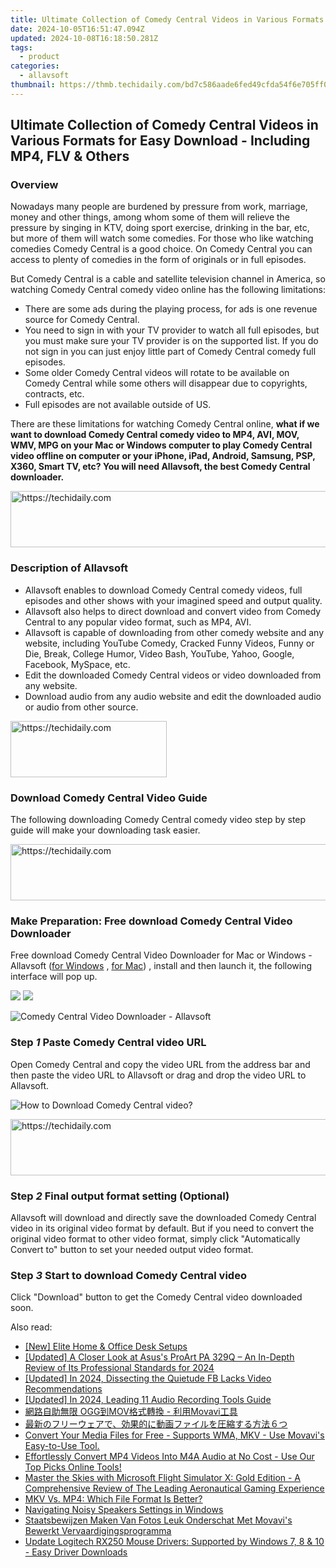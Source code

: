 ```yaml
---
title: Ultimate Collection of Comedy Central Videos in Various Formats for Easy Download - Including MP4, FLV & Others
date: 2024-10-05T16:51:47.094Z
updated: 2024-10-08T16:18:50.281Z
tags:
  - product
categories:
  - allavsoft
thumbnail: https://thmb.techidaily.com/bd7c586aade6fed49cfda54f6e705ff08c3876c36db98184cb0c5aec1615decc.jpg
---
```


## Ultimate Collection of Comedy Central Videos in Various Formats for Easy Download - Including MP4, FLV & Others

### Overview

Nowadays many people are burdened by pressure from work, marriage, money and other things, among whom some of them will relieve the pressure by singing in KTV, doing sport exercise, drinking in the bar, etc, but more of them will watch some comedies. For those who like watching comedies Comedy Central is a good choice. On Comedy Central you can access to plenty of comedies in the form of originals or in full episodes.

But Comedy Central is a cable and satellite television channel in America, so watching Comedy Central comedy video online has the following limitations:

* There are some ads during the playing process, for ads is one revenue source for Comedy Central.
* You need to sign in with your TV provider to watch all full episodes, but you must make sure your TV provider is on the supported list. If you do not sign in you can just enjoy little part of Comedy Central comedy full episodes.
* Some older Comedy Central videos will rotate to be available on Comedy Central while some others will disappear due to copyrights, contracts, etc.
* Full episodes are not available outside of US.

There are these limitations for watching Comedy Central online, **what if we want to download Comedy Central comedy video to MP4, AVI, MOV, WMV, MPG on your Mac or Windows computer to play Comedy Central video offline on computer or your iPhone, iPad, Android, Samsung, PSP, X360, Smart TV, etc? You will need Allavsoft, the best Comedy Central downloader.**

<!-- affiliate ads begin -->
<a href="https://appsumo.8odi.net/c/5597632/2111964/7443" target="_top" id="2111964">
  <img src="//a.impactradius-go.com/display-ad/7443-2111964" border="0" alt="https://techidaily.com" width="728" height="90"/>
</a>
<img height="0" width="0" src="https://appsumo.8odi.net/i/5597632/2111964/7443" style="position:absolute;visibility:hidden;" border="0" />
<!-- affiliate ads end -->

### Description of Allavsoft

* Allavsoft enables to download Comedy Central comedy videos, full episodes and other shows with your imagined speed and output quality.
* Allavsoft also helps to direct download and convert video from Comedy Central to any popular video format, such as MP4, AVI.
* Allavsoft is capable of downloading from other comedy website and any website, including YouTube Comedy, Cracked Funny Videos, Funny or Die, Break, College Humor, Video Bash, YouTube, Yahoo, Google, Facebook, MySpace, etc.
* Edit the downloaded Comedy Central videos or video downloaded from any website.
* Download audio from any audio website and edit the downloaded audio or audio from other source.

<!-- affiliate ads begin -->
<a href="https://aligracehair.sjv.io/c/5597632/2135398/19272" target="_top" id="2135398">
  <img src="//a.impactradius-go.com/display-ad/19272-2135398" border="0" alt="https://techidaily.com" width="250" height="90"/>
</a>
<img height="0" width="0" src="https://aligracehair.sjv.io/i/5597632/2135398/19272" style="position:absolute;visibility:hidden;" border="0" />
<!-- affiliate ads end -->

### Download Comedy Central Video Guide

The following downloading Comedy Central comedy video step by step guide will make your downloading task easier.

<!-- affiliate ads begin -->
<a href="https://appsumo.8odi.net/c/5597632/2144289/7443" target="_top" id="2144289">
  <img src="//a.impactradius-go.com/display-ad/7443-2144289" border="0" alt="https://techidaily.com" width="728" height="90"/>
</a>
<img height="0" width="0" src="https://appsumo.8odi.net/i/5597632/2144289/7443" style="position:absolute;visibility:hidden;" border="0" />
<!-- affiliate ads end -->

### Make Preparation: Free download Comedy Central Video Downloader

Free download Comedy Central Video Downloader for Mac or Windows - Allavsoft ([for Windows](https://tools.techidaily.com/allavsoft/products/) , [for Mac](https://tools.techidaily.com/allavsoft/products/)) , install and then launch it, the following interface will pop up.

[![](https://www.allavsoft.com/how-to/../images/how-to/free-download-win.jpg)](https://tools.techidaily.com/allavsoft/products/) [![](https://www.allavsoft.com/how-to/../images/how-to/free-download-mac.jpg)](https://tools.techidaily.com/allavsoft/products/)

![Comedy Central Video Downloader - Allavsoft](https://www.allavsoft.com/how-to/../images/allavsoft/screen-shot-600.jpg)

### Step _1_ Paste Comedy Central video URL

Open Comedy Central and copy the video URL from the address bar and then paste the video URL to Allavsoft or drag and drop the video URL to Allavsoft.

![How to Download Comedy Central video?](https://www.allavsoft.com/how-to/../images/how-to/netflix-downloader-mac-windows/download-netflix-movies.jpg)

<!-- affiliate ads begin -->
<a href="https://aligracehair.sjv.io/c/5597632/1925570/19272" target="_top" id="1925570">
  <img src="//a.impactradius-go.com/display-ad/19272-1925570" border="0" alt="https://techidaily.com" width="728" height="90"/>
</a>
<img height="0" width="0" src="https://aligracehair.sjv.io/i/5597632/1925570/19272" style="position:absolute;visibility:hidden;" border="0" />
<!-- affiliate ads end -->

### Step _2_ Final output format setting (Optional)

Allavsoft will download and directly save the downloaded Comedy Central video in its original video format by default. But if you need to convert the original video format to other video format, simply click "Automatically Convert to" button to set your needed output video format.

### Step _3_ Start to download Comedy Central video

Click "Download" button to get the Comedy Central video downloaded soon.

<ins class="adsbygoogle"
     style="display:block"
     data-ad-format="autorelaxed"
     data-ad-client="ca-pub-7571918770474297"
     data-ad-slot="1223367746"></ins>

<ins class="adsbygoogle"
     style="display:block"
     data-ad-client="ca-pub-7571918770474297"
     data-ad-slot="8358498916"
     data-ad-format="auto"
     data-full-width-responsive="true"></ins>

<span class="atpl-alsoreadstyle">Also read:</span>
<div><ul>
<li><a href="https://fox-links.techidaily.com/new-elite-home-and-office-desk-setups/"><u>[New] Elite Home & Office Desk Setups</u></a></li>
<li><a href="https://article-knowledge.techidaily.com/updated-a-closer-look-at-asuss-proart-pa-329q-an-in-depth-review-of-its-professional-standards-for-2024/"><u>[Updated] A Closer Look at Asus's ProArt PA 329Q – An In-Depth Review of Its Professional Standards for 2024</u></a></li>
<li><a href="https://facebook-videos.techidaily.com/updated-in-2024-dissecting-the-quietude-fb-lacks-video-recommendations/"><u>[Updated] In 2024, Dissecting the Quietude FB Lacks Video Recommendations</u></a></li>
<li><a href="https://digital-screen-recording.techidaily.com/updated-in-2024-leading-11-audio-recording-tools-guide/"><u>[Updated] In 2024, Leading 11 Audio Recording Tools Guide</u></a></li>
<li><a href="https://win-outstanding.techidaily.com/oggmov-movavi/"><u>網路自助無限 OGG到MOV格式轉換 - 利用Movavi工具</u></a></li>
<li><a href="https://win-outstanding.techidaily.com/5pya5paw44gu44ov44oq44o844km44kn44ki44gn44cb5yq55p6c55qe44gr5yuv55s744ov44kh44kk44or44ks5zyn57iu44gz44kl5pa55rov77yw44gk/"><u>最新のフリーウェアで、効果的に動画ファイルを圧縮する方法６つ</u></a></li>
<li><a href="https://win-outstanding.techidaily.com/convert-your-media-files-for-free-supports-wma-mkv-use-movavis-easy-to-use-tool/"><u>Convert Your Media Files for Free - Supports WMA, MKV - Use Movavi's Easy-to-Use Tool.</u></a></li>
<li><a href="https://win-outstanding.techidaily.com/effortlessly-convert-mp4-videos-into-m4a-audio-at-no-cost-use-our-top-picks-online-tools/"><u>Effortlessly Convert MP4 Videos Into M4A Audio at No Cost - Use Our Top Picks Online Tools!</u></a></li>
<li><a href="https://buynow-reviews.techidaily.com/master-the-skies-with-microsoft-flight-simulator-x-gold-edition-a-comprehensive-review-of-the-leading-aeronautical-gaming-experience/"><u>Master the Skies with Microsoft Flight Simulator X: Gold Edition - A Comprehensive Review of The Leading Aeronautical Gaming Experience</u></a></li>
<li><a href="https://win-outstanding.techidaily.com/mkv-vs-mp4-which-file-format-is-better/"><u>MKV Vs. MP4: Which File Format Is Better?</u></a></li>
<li><a href="https://win11-tips.techidaily.com/navigating-noisy-speakers-settings-in-windows/"><u>Navigating Noisy Speakers Settings in Windows</u></a></li>
<li><a href="https://win-outstanding.techidaily.com/staatsbewijzen-maken-van-fotos-leuk-onderschat-met-movavis-bewerkt-vervaardigingsprogramma/"><u>Staatsbewijzen Maken Van Fotos Leuk Onderschat Met Movavi's Bewerkt Vervaardigingsprogramma</u></a></li>
<li><a href="https://hardware-updates.techidaily.com/update-logitech-rx250-mouse-drivers-supported-by-windows-7-8-and-10-easy-driver-downloads/"><u>Update Logitech RX250 Mouse Drivers: Supported by Windows 7, 8 & 10 - Easy Driver Downloads</u></a></li>
</ul></div>


